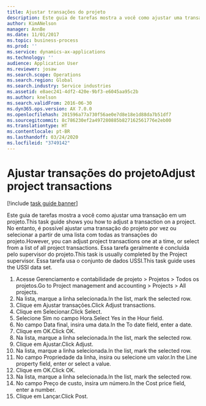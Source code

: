 ```yaml
---
title: Ajustar transações do projeto
description: Este guia de tarefas mostra a você como ajustar uma transação em um projeto.
author: KimANelson
manager: AnnBe
ms.date: 11/01/2017
ms.topic: business-process
ms.prod: ''
ms.service: dynamics-ax-applications
ms.technology: ''
audience: Application User
ms.reviewer: josaw
ms.search.scope: Operations
ms.search.region: Global
ms.search.industry: Service industries
ms.assetid: e8aec241-4df2-420e-9bf3-e6045aa95c2b
ms.author: knelson
ms.search.validFrom: 2016-06-30
ms.dyn365.ops.version: AX 7.0.0
ms.openlocfilehash: 201596a77a730f56ae0e7d8e18e1d88da7b51df7
ms.sourcegitcommit: 8c786230ef2a497280885b827162561776e2eb00
ms.translationtype: HT
ms.contentlocale: pt-BR
ms.lasthandoff: 03/24/2020
ms.locfileid: "3749142"
---
```

# <a name="adjust-project-transactions"></a><span data-ttu-id="cdb82-103">Ajustar transações do projeto</span><span class="sxs-lookup"><span data-stu-id="cdb82-103">Adjust project transactions</span></span>

[!include [task guide banner](../../includes/task-guide-banner.md)]

<span data-ttu-id="cdb82-104">Este guia de tarefas mostra a você como ajustar uma transação em um projeto.</span><span class="sxs-lookup"><span data-stu-id="cdb82-104">This task guide shows you how to adjust a transaction on a project.</span></span> <span data-ttu-id="cdb82-105">No entanto, é possível ajustar uma transação do projeto por vez ou selecionar a partir de uma lista com todas as transações do projeto.</span><span class="sxs-lookup"><span data-stu-id="cdb82-105">However, you can adjust project transactions one at a time, or select from a list of all project transactions.</span></span> <span data-ttu-id="cdb82-106">Essa tarefa geralmente é concluída pelo supervisor do projeto.</span><span class="sxs-lookup"><span data-stu-id="cdb82-106">This task is usually completed by the Project supervisor.</span></span> <span data-ttu-id="cdb82-107">Essa tarefa usa o conjunto de dados USSI.</span><span class="sxs-lookup"><span data-stu-id="cdb82-107">This task guide uses the USSI data set.</span></span>

1. <span data-ttu-id="cdb82-108">Acesse Gerenciamento e contabilidade de projeto > Projetos > Todos os projetos.</span><span class="sxs-lookup"><span data-stu-id="cdb82-108">Go to Project management and accounting > Projects > All projects.</span></span> 
2. <span data-ttu-id="cdb82-109">Na lista, marque a linha selecionada.</span><span class="sxs-lookup"><span data-stu-id="cdb82-109">In the list, mark the selected row.</span></span> 
3. <span data-ttu-id="cdb82-110">Clique em Ajustar transações.</span><span class="sxs-lookup"><span data-stu-id="cdb82-110">Click Adjust transactions.</span></span> 
4. <span data-ttu-id="cdb82-111">Clique em Selecionar.</span><span class="sxs-lookup"><span data-stu-id="cdb82-111">Click Select.</span></span> 
5. <span data-ttu-id="cdb82-112">Selecione Sim no campo Hora.</span><span class="sxs-lookup"><span data-stu-id="cdb82-112">Select Yes in the Hour field.</span></span> 
6. <span data-ttu-id="cdb82-113">No campo Data final, insira uma data.</span><span class="sxs-lookup"><span data-stu-id="cdb82-113">In the To date field, enter a date.</span></span> 
7. <span data-ttu-id="cdb82-114">Clique em OK.</span><span class="sxs-lookup"><span data-stu-id="cdb82-114">Click OK.</span></span> 
8. <span data-ttu-id="cdb82-115">Na lista, marque a linha selecionada.</span><span class="sxs-lookup"><span data-stu-id="cdb82-115">In the list, mark the selected row.</span></span> 
9. <span data-ttu-id="cdb82-116">Clique em Ajustar.</span><span class="sxs-lookup"><span data-stu-id="cdb82-116">Click Adjust.</span></span> 
10. <span data-ttu-id="cdb82-117">Na lista, marque a linha selecionada.</span><span class="sxs-lookup"><span data-stu-id="cdb82-117">In the list, mark the selected row.</span></span> 
11. <span data-ttu-id="cdb82-118">No campo Propriedade da linha, insira ou selecione um valor.</span><span class="sxs-lookup"><span data-stu-id="cdb82-118">In the Line property field, enter or select a value.</span></span> 
12. <span data-ttu-id="cdb82-119">Clique em OK.</span><span class="sxs-lookup"><span data-stu-id="cdb82-119">Click OK.</span></span> 
13. <span data-ttu-id="cdb82-120">Na lista, marque a linha selecionada.</span><span class="sxs-lookup"><span data-stu-id="cdb82-120">In the list, mark the selected row.</span></span> 
14. <span data-ttu-id="cdb82-121">No campo Preço de custo, insira um número.</span><span class="sxs-lookup"><span data-stu-id="cdb82-121">In the Cost price field, enter a number.</span></span> 
15. <span data-ttu-id="cdb82-122">Clique em Lançar.</span><span class="sxs-lookup"><span data-stu-id="cdb82-122">Click Post.</span></span> 
